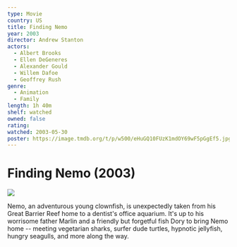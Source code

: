 ```yaml
---
type: Movie
country: US
title: Finding Nemo
year: 2003
director: Andrew Stanton
actors:
  - Albert Brooks
  - Ellen DeGeneres
  - Alexander Gould
  - Willem Dafoe
  - Geoffrey Rush
genre:
  - Animation
  - Family
length: 1h 40m
shelf: watched
owned: false
rating:
watched: 2003-05-30
poster: https://image.tmdb.org/t/p/w500/eHuGQ10FUzK1mdOY69wF5pGgEf5.jpg
---
```


# Finding Nemo (2003)

![](https://image.tmdb.org/t/p/w500/eHuGQ10FUzK1mdOY69wF5pGgEf5.jpg)

Nemo, an adventurous young clownfish, is unexpectedly taken from his Great Barrier Reef home to a dentist's office aquarium. It's up to his worrisome father Marlin and a friendly but forgetful fish Dory to bring Nemo home -- meeting vegetarian sharks, surfer dude turtles, hypnotic jellyfish, hungry seagulls, and more along the way.